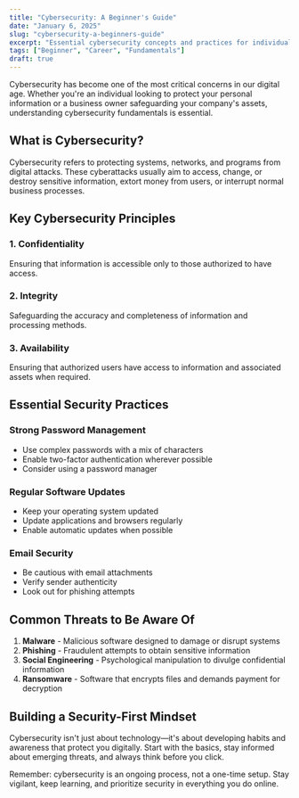 ```yaml
---
title: "Cybersecurity: A Beginner's Guide"
date: "January 6, 2025"
slug: "cybersecurity-a-beginners-guide"
excerpt: "Essential cybersecurity concepts and practices for individuals and businesses."
tags: ["Beginner", "Career", "Fundamentals"]
draft: true
---
```


Cybersecurity has become one of the most critical concerns in our digital age. Whether you're an individual looking to protect your personal information or a business owner safeguarding your company's assets, understanding cybersecurity fundamentals is essential.

## What is Cybersecurity?

Cybersecurity refers to protecting systems, networks, and programs from digital attacks. These cyberattacks usually aim to access, change, or destroy sensitive information, extort money from users, or interrupt normal business processes.

## Key Cybersecurity Principles

### 1. Confidentiality

Ensuring that information is accessible only to those authorized to have access.

### 2. Integrity

Safeguarding the accuracy and completeness of information and processing methods.

### 3. Availability

Ensuring that authorized users have access to information and associated assets when required.

## Essential Security Practices

### Strong Password Management

- Use complex passwords with a mix of characters
- Enable two-factor authentication wherever possible
- Consider using a password manager

### Regular Software Updates

- Keep your operating system updated
- Update applications and browsers regularly
- Enable automatic updates when possible

### Email Security

- Be cautious with email attachments
- Verify sender authenticity
- Look out for phishing attempts

## Common Threats to Be Aware Of

1. **Malware** - Malicious software designed to damage or disrupt systems
2. **Phishing** - Fraudulent attempts to obtain sensitive information
3. **Social Engineering** - Psychological manipulation to divulge confidential information
4. **Ransomware** - Software that encrypts files and demands payment for decryption

## Building a Security-First Mindset

Cybersecurity isn't just about technology—it's about developing habits and awareness that protect you digitally. Start with the basics, stay informed about emerging threats, and always think before you click.

Remember: cybersecurity is an ongoing process, not a one-time setup. Stay vigilant, keep learning, and prioritize security in everything you do online.
